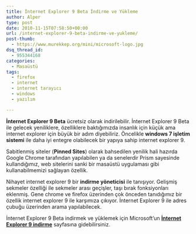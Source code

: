 ```yaml
---
title: İnternet Explorer 9 Beta İndirme ve Yükleme
author: Alper
type: post
date: 2010-11-15T07:58:50+00:00
url: /internet-explorer-9-beta-indirme-ve-yukleme/
post-thumb:
  - https://www.murekkep.org/mini/microsoft-logo.jpg
dsq_thread_id:
  - 955344168
categories:
  - Masaüstü
tags:
  - firefox
  - internet
  - internet tarayıcı
  - windows
  - yazılım

---
```

**İnternet Explorer 9 Beta** ücretsiz olarak indirilebilir. İnternet Explorer 9 Beta ile gelecek yeniliklere, özelliklere baktığımızda insanlık için küçük ama internet explorer için büyük bir adım diyebiliriz. Öncelikle **windows 7 işletim sistemi** ile daha iyi entegre olabilecek bir yapıya sahip internet explorer 9. 

Sabitlenmiş siteler (**Pinned Sites**) olarak bahsedilen yenilik hali hazırda Google Chrome tarafından yapılabilen ya da senelerdir Prism sayesinde kullandığımız, web sitelerini sanki bir masaüstü uygulaması gibi kullanabilmemizi sağlayan özellik. 

Nihayet internet explorer 9 bir **indirme yöneticisi** ile tanışıyor. Gelişmiş sekmeler özelliği ile sekmeler arası geçişler, taşı bırak fonksiyonları eklenmiş. Gene chrome ve firefox üzerinden çok önceden tanıdığımız bir özellik internet explorer 9 ile karşımıza çıkıyor. İnternet Explorer 9 ile adres çubuğu üzerinden arama yapılabilecek. 

İnternet Explorer 9 Beta indirmek ve yüklemek için Microsoft&#8217;un **<a href="http://windows.microsoft.com/tr-TR/internet-explorer/download/ie-9/worldwide" target="_blank">İnternet Explorer 9 indirme</a>** sayfasına gidebilirsiniz.